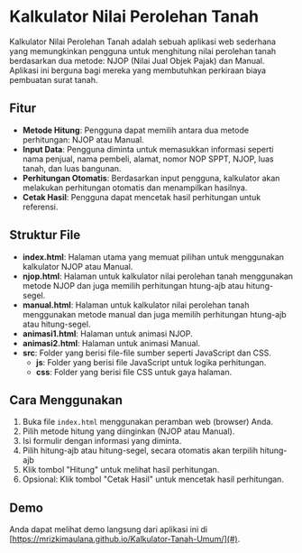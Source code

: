 # Kalkulator Nilai Perolehan Tanah

Kalkulator Nilai Perolehan Tanah adalah sebuah aplikasi web sederhana yang memungkinkan pengguna untuk menghitung nilai perolehan tanah berdasarkan dua metode: NJOP (Nilai Jual Objek Pajak) dan Manual. Aplikasi ini berguna bagi mereka yang membutuhkan perkiraan biaya pembuatan surat tanah.

## Fitur

- **Metode Hitung**: Pengguna dapat memilih antara dua metode perhitungan: NJOP atau Manual.
- **Input Data**: Pengguna diminta untuk memasukkan informasi seperti nama penjual, nama pembeli, alamat, nomor NOP SPPT, NJOP, luas tanah, dan luas bangunan.
- **Perhitungan Otomatis**: Berdasarkan input pengguna, kalkulator akan melakukan perhitungan otomatis dan menampilkan hasilnya.
- **Cetak Hasil**: Pengguna dapat mencetak hasil perhitungan untuk referensi.

## Struktur File

- **index.html**: Halaman utama yang memuat pilihan untuk menggunakan kalkulator NJOP atau Manual.
- **njop.html**: Halaman untuk kalkulator nilai perolehan tanah menggunakan metode NJOP dan juga memilih perhitungan htung-ajb atau hitung-segel.
- **manual.html**: Halaman untuk kalkulator nilai perolehan tanah menggunakan metode manual dan juga memilih perhitungan htung-ajb atau hitung-segel.
- **animasi1.html**: Halaman untuk animasi NJOP.
- **animasi2.html**: Halaman untuk animasi Manual.
- **src**: Folder yang berisi file-file sumber seperti JavaScript dan CSS.
  - **js**: Folder yang berisi file JavaScript untuk logika perhitungan.
  - **css**: Folder yang berisi file CSS untuk gaya halaman.

## Cara Menggunakan

1. Buka file `index.html` menggunakan peramban web (browser) Anda.
2. Pilih metode hitung yang diinginkan (NJOP atau Manual).
3. Isi formulir dengan informasi yang diminta.
4. Pilih hitung-ajb atau hitung-segel, secara otomatis akan terpilih hitung-ajb
5. Klik tombol "Hitung" untuk melihat hasil perhitungan.
6. Opsional: Klik tombol "Cetak Hasil" untuk mencetak hasil perhitungan.

## Demo

Anda dapat melihat demo langsung dari aplikasi ini di [https://mrizkimaulana.github.io/Kalkulator-Tanah-Umum/](#).


